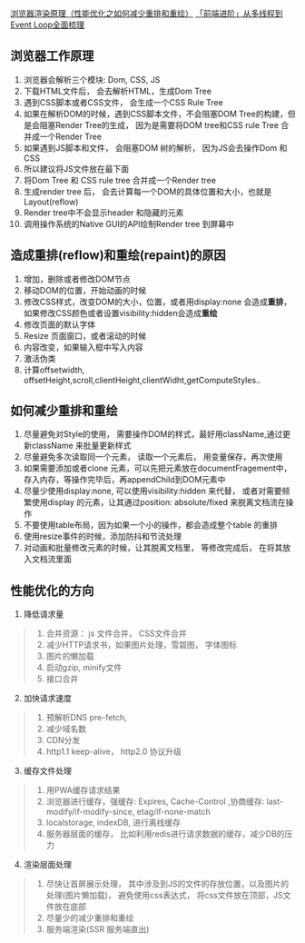 [浏览器渲染原理（性能优化之如何减少重排和重绘）](https://juejin.im/post/5c35cf62f265da615e05a67d)
[「前端进阶」从多线程到Event Loop全面梳理](https://juejin.im/post/5d5b4c2df265da03dd3d73e5)
## 浏览器工作原理
1. 浏览器会解析三个模块: Dom, CSS, JS
2. 下载HTML文件后， 会去解析HTML，生成Dom Tree
3. 遇到CSS脚本或者CSS文件， 会生成一个CSS Rule Tree
4. 如果在解析DOM的时候，遇到CSS脚本文件，不会阻塞DOM Tree的构建，但是会阻塞Render Tree的生成， 因为是需要将DOM tree和CSS rule Tree 合并成一个Render Tree
5. 如果遇到JS脚本和文件， 会阻塞DOM 树的解析， 因为JS会去操作Dom 和 CSS
6. 所以建议将JS文件放在最下面
7. 将Dom Tree 和 CSS rule tree 合并成一个Render tree
8. 生成render tree 后， 会去计算每一个DOM的具体位置和大小，也就是Layout(reflow)
9. Render tree中不会显示header 和隐藏的元素
10. 调用操作系统的Native GUI的API绘制Render tree 到屏幕中

## 造成重排(reflow)和重绘(repaint)的原因
1. 增加，删除或者修改DOM节点
2. 移动DOM的位置，开始动画的时候
3. 修改CSS样式，改变DOM的大小，位置，或者用display:none 会造成**重排**， 如果修改CSS颜色或者设置visibility:hidden会造成**重绘**
4. 修改页面的默认字体
5. Resize 页面窗口，或者滚动的时候
6. 内容改变，如果输入框中写入内容
7. 激活伪类
8. 计算offsetwidth, offsetHeight,scroll,clientHeight,clientWidht,getComputeStyles..

## 如何减少重排和重绘
1. 尽量避免对Style的使用， 需要操作DOM的样式，最好用className,通过更新className 来批量更新样式
2. 尽量避免多次读取同一个元素， 读取一个元素后， 用变量保存，再次使用
3. 如果需要添加或者clone 元素，可以先把元素放在documentFragement中，存入内存，等操作完毕后，再appendChild到DOM元素中
4. 尽量少使用display:none, 可以使用visibility:hidden 来代替， 或者对需要频繁使用display 的元素，让其通过position: absolute/fixed 来脱离文档流在操作
5. 不要使用table布局，因为如果一个小的操作，都会造成整个table 的重排
6. 使用resize事件的时候，添加防抖和节流处理
7. 对动画和批量修改元素的时候，让其脱离文档里， 等修改完成后， 在将其放入文档流里面

## 性能优化的方向
1. 降低请求量
> 1. 合并资源： js 文件合并， CSS文件合并
> 2. 减少HTTP请求书，如果图片处理，雪碧图， 字体图标
> 3. 图片的懒加载
> 4. 启动gzip, minify文件
> 5. 接口合并
2. 加快请求速度
> 1. 预解析DNS pre-fetch, 
> 2. 减少域名数
> 3. CDN分发
> 4. http1.1 keep-alive， http2.0 协议升级
3. 缓存文件处理
> 1. 用PWA缓存请求结果
> 2. 浏览器进行缓存，强缓存: Expires, Cache-Control ,协商缓存: last-modify/if-modify-since, etag/if-none-match
> 3. localstorage, indexDB, 进行离线缓存
> 4. 服务器层面的缓存， 比如利用redis进行请求数据的缓存，减少DB的压力
4. 渲染层面处理
> 1. 尽快让首屏展示处理， 其中涉及到JS的文件的存放位置，以及图片的处理(图片懒加载)， 避免使用css表达式， 将css文件放在顶部，JS文件放在底部
> 2. 尽量少的减少重排和重绘
> 3. 服务端渲染(SSR 服务端直出)

